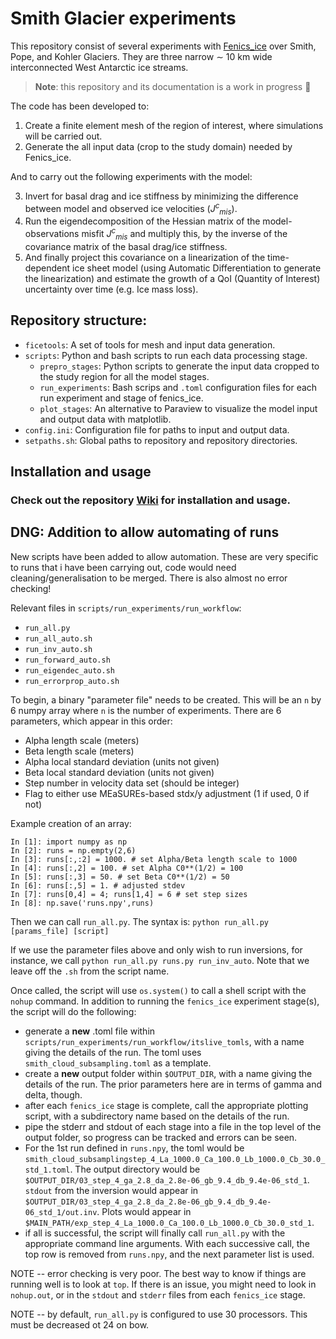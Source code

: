# Smith Glacier experiments

This repository consist of several experiments with [Fenics_ice](https://github.com/EdiGlacUQ/fenics_ice) over Smith, Pope, and Kohler Glaciers. They are three narrow ∼ 10 km wide interconnected West Antarctic ice streams.

> **Note**: this repository and its documentation is a work in progress :construction_worker: 

The code has been developed to: 

1. Create a finite element mesh of the region of interest, where simulations will be carried out.
2. Generate the all input data (crop to the study domain) needed by Fenics_ice.

And to carry out the following experiments with the model:

3. Invert for basal drag and ice stiffness by minimizing the difference between model and observed ice velocities (*J<sup>c</sup><sub>mis</sub>*).
4. Run the eigendecomposition of the Hessian matrix of the model-observations misfit *J<sup>c</sup><sub>mis</sub>* and multiply this, by the inverse of the covariance matrix of the basal drag/ice stiffness. 
5. And finally project this covariance on a linearization of the time-dependent ice sheet model (using Automatic Differentiation to generate the linearization) and estimate the growth of a QoI (Quantity of Interest) uncertainty over time (e.g. Ice mass loss).

Repository structure:
---------------------

- `ficetools`: A set of tools for mesh and input data generation.
- `scripts`: Python and bash scripts to run each data processing stage.
   - `prepro_stages`: Python scripts to generate the input data cropped to the study region for all the model stages.
   - `run_experiments`: Bash scrips and `.toml` configuration files for each run experiment and stage of fenics_ice.
   - `plot_stages`: An alternative to Paraview to visualize the model input and output data with matplotlib.
- `config.ini`: Configuration file for paths to input and output data.
- `setpaths.sh`: Global paths to repository and repository directories.

Installation and usage
----------------------

### Check out the repository [Wiki](https://github.com/bearecinos/smith_glacier/wiki#welcome-to-the-documentation-website-for-smith_glacier) for installation and usage.


DNG: Addition to allow automating of runs
-----------------------------------------

New scripts have been added to allow automation. These are very specific to runs that i have been carrying out, code would need cleaning/generalisation to be merged. There is also almost no error checking!

Relevant files in `scripts/run_experiments/run_workflow`:
- `run_all.py`
- `run_all_auto.sh`
- `run_inv_auto.sh`
- `run_forward_auto.sh`
- `run_eigendec_auto.sh`
- `run_errorprop_auto.sh`

To begin, a binary "parameter file" needs to be created. This will be an `n` by 6 numpy array where `n` is the number of experiments. There are 6 parameters, which appear in this order:
- Alpha length scale (meters)
- Beta length scale (meters)
- Alpha local standard deviation (units not given)
- Beta local standard deviation (units not given)
- Step number in velocity data set (should be integer)
- Flag to either use MEaSUREs-based stdx/y adjustment (1 if used, 0 if not)

Example creation of an array:
~~~
In [1]: import numpy as np
In [2]: runs = np.empty(2,6)
In [3]: runs[:,:2] = 1000. # set Alpha/Beta length scale to 1000
In [4]: runs[:,2] = 100. # set Alpha C0**(1/2) = 100
In [5]: runs[:,3] = 50. # set Beta C0**(1/2) = 50
In [6]: runs[:,5] = 1. # adjusted stdev
In [7]: runs[0,4] = 4; runs[1,4] = 6 # set step sizes
In [8]: np.save('runs.npy',runs)
~~~

Then we can call `run_all.py`. The syntax is:
`python run_all.py [params_file] [script]`

If we use the parameter files above and only wish to run inversions, for instance, we call
`python run_all.py runs.py run_inv_auto`. Note that we leave off the `.sh` from the script name.

Once called, the script will use `os.system()` to call a shell script with the `nohup` command. In addition to running the `fenics_ice` experiment stage(s), the script will do the following:
- generate a **new** .toml file within `scripts/run_experiments/run_workflow/itslive_tomls`, with a name giving the details of the run. The toml uses `smith_cloud_subsampling.toml` as a template.
- create a **new** output folder within `$OUTPUT_DIR`, with a name giving the details of the run. The prior parameters here are in terms of gamma and delta, though.
- after each `fenics_ice` stage is complete, call the appropriate plotting script, with a subdirectory name based on the details of the run.
- pipe the stderr and stdout of each stage into a file in the top level of the output folder, so progress can be tracked and errors can be seen. 
- For the 1st run defined in `runs.npy`, the toml would be `smith_cloud_subsamplingstep_4_La_1000.0_Ca_100.0_Lb_1000.0_Cb_30.0_std_1.toml`. The output directory would be `$OUTPUT_DIR/03_step_4_ga_2.8_da_2.8e-06_gb_9.4_db_9.4e-06_std_1`. `stdout` from the inversion would appear in `$OUTPUT_DIR/03_step_4_ga_2.8_da_2.8e-06_gb_9.4_db_9.4e-06_std_1/out.inv`. Plots would appear in `$MAIN_PATH/exp_step_4_La_1000.0_Ca_100.0_Lb_1000.0_Cb_30.0_std_1`.
- if all is successful, the script will finally call `run_all.py` with the appropriate command line arguments. With each successive call, the top row is removed from `runs.npy`, and the next parameter list is used.

NOTE -- error checking is very poor. The best way to know if things are running well is to look at `top`. If there is an issue, you might need to look in `nohup.out`, or in the `stdout` and `stderr` files from each `fenics_ice` stage.

NOTE -- by default, `run_all.py` is configured to use 30 processors. This must be decreased ot 24 on bow.
